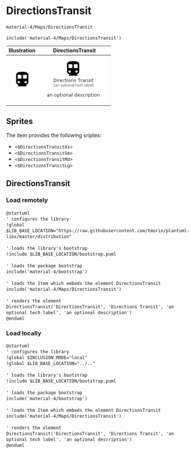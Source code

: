 # DirectionsTransit


```text
material-4/Maps/DirectionsTransit
```

```text
include('material-4/Maps/DirectionsTransit')
```



| Illustration | DirectionsTransit |
| :---: | :---: |
| ![illustration for Illustration](../../material-4/Maps/DirectionsTransit.png) | ![illustration for DirectionsTransit](../../material-4/Maps/DirectionsTransit.Local.png) |



## Sprites
The item provides the following sriptes:

- `<$DirectionsTransitXs>`
- `<$DirectionsTransitSm>`
- `<$DirectionsTransitMd>`
- `<$DirectionsTransitLg>`





## DirectionsTransit

### Load remotely
```plantuml
@startuml
' configures the library
!global $LIB_BASE_LOCATION="https://raw.githubusercontent.com/tmorin/plantuml-libs/master/distribution"

' loads the library's bootstrap
!include $LIB_BASE_LOCATION/bootstrap.puml

' loads the package bootstrap
include('material-4/bootstrap')

' loads the Item which embeds the element DirectionsTransit
include('material-4/Maps/DirectionsTransit')

' renders the element
DirectionsTransit('DirectionsTransit', 'Directions Transit', 'an optional tech label', 'an optional description')
@enduml
```

### Load locally
```plantuml
@startuml
' configures the library
!global $INCLUSION_MODE="local"
!global $LIB_BASE_LOCATION="../.."

' loads the library's bootstrap
!include $LIB_BASE_LOCATION/bootstrap.puml

' loads the package bootstrap
include('material-4/bootstrap')

' loads the Item which embeds the element DirectionsTransit
include('material-4/Maps/DirectionsTransit')

' renders the element
DirectionsTransit('DirectionsTransit', 'Directions Transit', 'an optional tech label', 'an optional description')
@enduml
```

